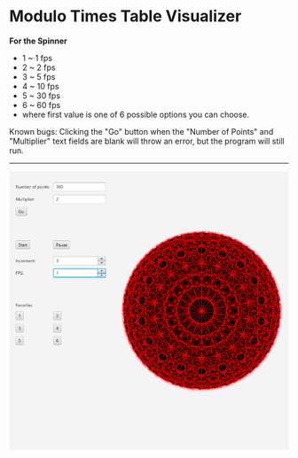 Modulo Times Table Visualizer
===

**For the Spinner**
- 1 ~ 1 fps
- 2 ~ 2 fps
- 3 ~ 5 fps
- 4 ~ 10 fps
- 5 ~ 30 fps
- 6 ~ 60 fps
- where first value is one of 6 possible options you can choose.


Known bugs: Clicking the "Go" button when the "Number of Points" and "Multiplier" text fields are blank will throw an error, but the program will still run.

---
![](/resources/sample.png)